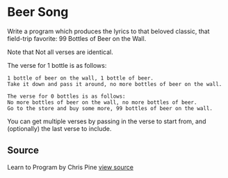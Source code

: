 # Beer Song

Write a program which produces the lyrics to that beloved classic,
that field-trip favorite: 99 Bottles of Beer on the Wall.

Note that Not all verses are identical.

The verse for 1 bottle is as follows:

```plain
1 bottle of beer on the wall, 1 bottle of beer.
Take it down and pass it around, no more bottles of beer on the wall.
```

```plain
The verse for 0 bottles is as follows:
No more bottles of beer on the wall, no more bottles of beer.
Go to the store and buy some more, 99 bottles of beer on the wall.
```

You can get multiple verses by passing in the
verse to start from, and (optionally) the last verse to include.



## Source

Learn to Program by Chris Pine [view source](http://pine.fm/LearnToProgram/?Chapter=06)
